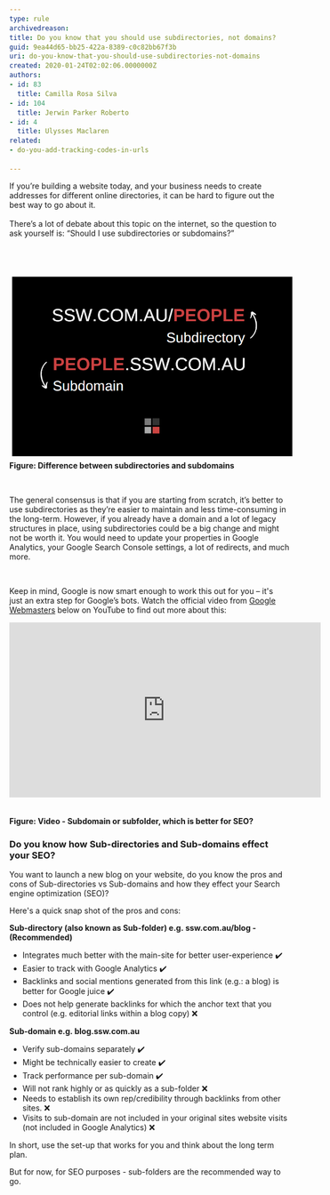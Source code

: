 ```yaml
---
type: rule
archivedreason: 
title: Do you know that you should use subdirectories, not domains?
guid: 9ea44d65-bb25-422a-8389-c0c82bb67f3b
uri: do-you-know-that-you-should-use-subdirectories-not-domains
created: 2020-01-24T02:02:06.0000000Z
authors:
- id: 83
  title: Camilla Rosa Silva
- id: 104
  title: Jerwin Parker Roberto
- id: 4
  title: Ulysses Maclaren
related:
- do-you-add-tracking-codes-in-urls

---
```



​​If you’re building a website today, and your business needs to create addresses for different online directories, it can be hard to figure out the best way to go about it. <br><br>There’s a lot of debate about this topic on the internet, so the question to ask yourself is: “Should I use subdirectories or subdomains?”<br>
<br><excerpt class='endintro'></excerpt><br>
<dl class="ssw15-rteElement-ImageArea">​<img src="rulesubdomains.png" alt="rulesubdomains.png" style="margin:5px;" /><strong>Figure: Difference between subdirectories and subdomains​</strong><br></dl><p><br></p><p>The general consensus ​is that if you are starting from scratch, it’s better to use subdirectories as they’re easier to maintain and less time-consuming in the long-term. However, if you already have a domain and a lot of legacy structures in place, using subdirectories could be a big change and might not be worth it. You would need to update your properties in Google Analytics, your Google Search Console settings, a lot of redirects, and much more.<br></p><p><br></p><p>Keep in mind, Google is now s​​mart enough to work this out for you – it's just an extra step for Google’s bots. Watch the official video from <a href="https://www.youtube.com/user/GoogleWebmasterHelp">Google Webmasters​</a> below on YouTube to find out more about this:<br></p><div class="ms-rtestate-read ms-rte-embedcode ms-rte-embedil ms-rtestate-notify" unselectable="on"><iframe width="560" height="315" src="https://www.youtube.com/embed/uJGDyAN9g-g" frameborder="0"></iframe>
 </div><p><strong>​Figure: Video - </strong><strong>Subdomain or subfolder, which is better for SEO?</strong><br></p><h3 class="ssw15-rteElement-H3">Do you know how Sub-directories and Sub-domains effect your SEO?​<br></h3><p>You want to launch a new blog on your website, do you know the pros and cons of Sub-directories vs Sub-domains and how they effect your Search engine optimization (SEO)?</p><p>Here's a quick snap shot of the pros and cons:<br></p><p><strong>Sub-directory (also known as Sub-folder) e.g. ssw.com.au/blog - (Recommended)</strong><br></p><ul><li>Integrates much better with the main-site for better user-experience ✔️<br></li><li>Easier to track with Google Analytics ✔️​<br></li><li>Backlinks and social mentions generated from this link (e.g.​: a blog) is better for Google juice ✔️<br></li><li>Does not help generate backlinks for which the anchor text that you control (e.g. editorial links within a blog copy) ❌​​<br></li></ul><div><strong>Sub-domain e.g. blog.ssw.com.au </strong><br></div><div><ul><li><span style="background-color:initial;">Verify sub-domains separately ✔️</span></li><li><span style="background-color:initial;">Might be technically easier to create ✔️</span></li><li><span style="background-color:initial;">Track performance per sub-domain ✔️</span></li><li><span style="background-color:initial;">Will n</span><span style="background-color:initial;">ot rank highly or as q</span><span style="background-color:initial;">uickly as a sub-folder ❌</span></li><li><span style="background-color:initial;">Needs to establish its own rep/credibility through backlinks from other sites. ❌</span></li><li><span style="background-color:initial;">Visits to sub-domain are not included in your original sites website visits (not included in Google Analytics) ❌</span></li></ul></div><p class="ssw15-rteElement-Tip">In short, use the set-up that works for you and think about the long term plan. </p><p class="ssw15-rteElement-Tip">But for now, for SEO purposes - sub-folders are the recommended way to go. ​<br></p><br>


